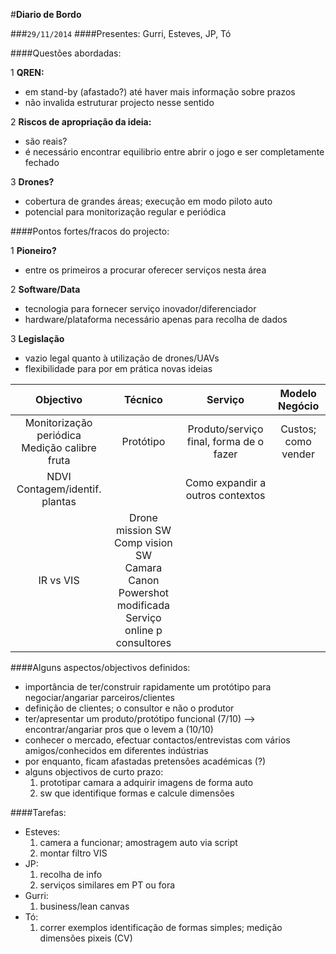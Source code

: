 #**Diario de Bordo**

###`29/11/2014`
####Presentes: Gurri, Esteves, JP, Tó

####Questões abordadas:

1 **QREN:**
  * em stand-by (afastado?) até haver mais informação sobre prazos
  * não invalida estruturar projecto nesse sentido

2 **Riscos de apropriação da ideia:**
  * são reais?
  * é necessário encontrar equilibrio entre abrir o jogo e ser completamente fechado

3 **Drones?**
  * cobertura de grandes áreas; execução em modo piloto auto
  * potencial para monitorização regular e periódica

####Pontos fortes/fracos do projecto:

1 **Pioneiro?**
  * entre os primeiros a procurar oferecer serviços nesta área

2 **Software/Data**
  * tecnologia para fornecer serviço inovador/diferenciador
  * hardware/plataforma necessário apenas para recolha de dados

3 **Legislação**
  * vazio legal quanto à utilização de drones/UAVs
  * flexibilidade para por em prática novas ideias
 

|  Objectivo                                    |  Técnico          |  Serviço  |  Modelo Negócio  |
| :-------------------------------------------: | :---------------: | :-------: | :--------------: |
| Monitorização periódica<br>Medição calibre fruta| Protótipo | Produto/serviço final, forma de o fazer | Custos; como vender |
| NDVI<br>Contagem/identif. plantas              |                  | Como expandir a outros contextos |   | 
| IR vs VIS | Drone mission SW<br>Comp vision SW<br>Camara Canon Powershot modificada<br>Serviço online p consultores | | |

####Alguns aspectos/objectivos definidos:


* importância de ter/construir rapidamente um protótipo para negociar/angariar parceiros/clientes
* definição de clientes; o consultor e não o produtor
* ter/apresentar um produto/protótipo funcional (7/10) --> encontrar/angariar pros que o levem a (10/10)
* conhecer o mercado, efectuar contactos/entrevistas com vários amigos/conhecidos em diferentes indústrias
* por enquanto, ficam afastadas pretensões académicas (?)
* alguns objectivos de curto prazo:
  1. prototipar camara a adquirir imagens de forma auto
  2. sw que identifique formas e calcule dimensões

####Tarefas:
* Esteves:
  1. camera a funcionar; amostragem auto via script
  2. montar filtro VIS
* JP:
  1. recolha de info
  2. serviços similares em PT ou fora
* Gurri:
  1. business/lean canvas
* Tó:
  1. correr exemplos identificação de formas simples; medição dimensões pixeis (CV)


  

